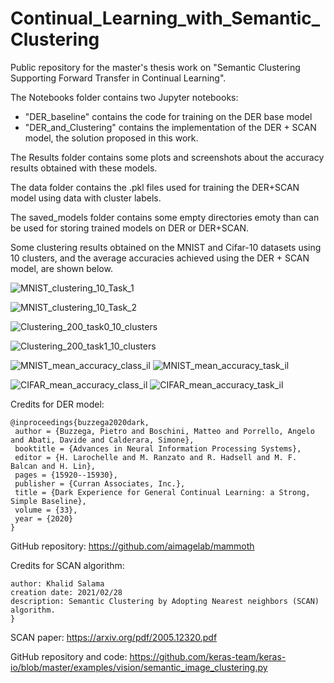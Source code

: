 # Continual_Learning_with_Semantic_Clustering
Public repository for the master's thesis work on "Semantic Clustering Supporting Forward Transfer in Continual Learning".

The Notebooks folder contains two Jupyter notebooks:
- "DER_baseline" contains the code for training on the DER base model
- "DER_and_Clustering" contains the implementation of the DER + SCAN model, the solution proposed in this work.

The Results folder contains some plots and screenshots about the accuracy results obtained with these models.

The data folder contains the .pkl files used for training the DER+SCAN model using data with cluster labels.

The saved_models folder contains some empty directories emoty than can be used for storing trained models on DER or DER+SCAN.

Some clustering results obtained on the MNIST and Cifar-10 datasets using 10 clusters, and the average accuracies achieved using the DER + SCAN model, are shown below.

![MNIST_clustering_10_Task_1](https://user-images.githubusercontent.com/48278123/155314811-460a9f23-f0aa-440b-b584-f45778e594ef.png)

![MNIST_clustering_10_Task_2](https://user-images.githubusercontent.com/48278123/155314821-1b91039d-f5bb-43e2-a0a6-f9578350104d.png)

![Clustering_200_task0_10_clusters](https://user-images.githubusercontent.com/48278123/149526415-d059a9ff-8742-40ad-bff1-73f64a7c5e9e.png)

![Clustering_200_task1_10_clusters](https://user-images.githubusercontent.com/48278123/149526434-730e90ce-4a22-46d5-ab93-88f62a965b6a.png)

![MNIST_mean_accuracy_class_il](https://user-images.githubusercontent.com/48278123/149526552-e02e2d71-a013-4630-84bd-76e1f01dc326.png)
![MNIST_mean_accuracy_task_il](https://user-images.githubusercontent.com/48278123/149526584-ce6aea3a-ebe2-4c77-926b-db2d06e3bfaf.png)

![CIFAR_mean_accuracy_class_il](https://user-images.githubusercontent.com/48278123/149526644-f95e8191-ffd5-47c7-82bb-afdf63815155.png)
![CIFAR_mean_accuracy_task_il](https://user-images.githubusercontent.com/48278123/149526653-a0da566c-99ec-4bc8-92fa-3a53143e6312.png)




Credits for DER model:
```
@inproceedings{buzzega2020dark,
 author = {Buzzega, Pietro and Boschini, Matteo and Porrello, Angelo and Abati, Davide and Calderara, Simone},
 booktitle = {Advances in Neural Information Processing Systems},
 editor = {H. Larochelle and M. Ranzato and R. Hadsell and M. F. Balcan and H. Lin},
 pages = {15920--15930},
 publisher = {Curran Associates, Inc.},
 title = {Dark Experience for General Continual Learning: a Strong, Simple Baseline},
 volume = {33},
 year = {2020}
}
```
GitHub repository: https://github.com/aimagelab/mammoth

Credits for SCAN algorithm: 

```
author: Khalid Salama
creation date: 2021/02/28
description: Semantic Clustering by Adopting Nearest neighbors (SCAN) algorithm.
}
```
SCAN paper: https://arxiv.org/pdf/2005.12320.pdf

GitHub repository and code: https://github.com/keras-team/keras-io/blob/master/examples/vision/semantic_image_clustering.py 

